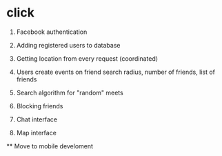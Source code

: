 # click

1) Facebook authentication

2) Adding registered users to database

3) Getting location from every request (coordinated)

4) Users create events on friend search radius, number of friends, list of friends

5) Search algorithm for "random" meets

6) Blocking friends

7) Chat interface

8) Map interface

** Move to mobile develoment
